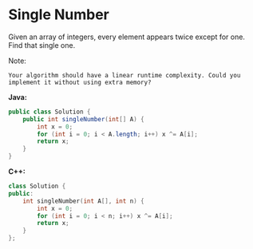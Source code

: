 # Single Number

Given an array of integers, every element appears twice except for one. Find that single one.

Note:

    Your algorithm should have a linear runtime complexity. Could you implement it without using extra memory?

**Java:**
```java
public class Solution {
    public int singleNumber(int[] A) {
        int x = 0;
        for (int i = 0; i < A.length; i++) x ^= A[i];
        return x;
    }
}
```

**C++:**
```c++
class Solution {
public:
    int singleNumber(int A[], int n) {
        int x = 0;
        for (int i = 0; i < n; i++) x ^= A[i];
        return x;
    }
};
```
